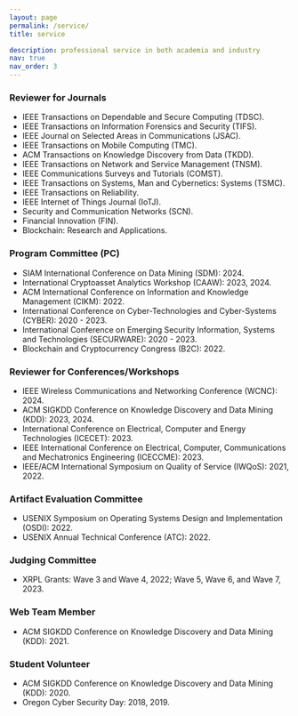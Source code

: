 ```yaml
---
layout: page
permalink: /service/
title: service

description: professional service in both academia and industry
nav: true
nav_order: 3
---
```


### Reviewer for Journals

- IEEE Transactions on Dependable and Secure Computing (TDSC).
- IEEE Transactions on Information Forensics and Security (TIFS).
- IEEE Journal on Selected Areas in Communications (JSAC).
- IEEE Transactions on Mobile Computing (TMC).
- ACM Transactions on Knowledge Discovery from Data (TKDD).
- IEEE Transactions on Network and Service Management (TNSM).
- IEEE Communications Surveys and Tutorials (COMST).
- IEEE Transactions on Systems, Man and Cybernetics: Systems (TSMC).
- IEEE Transactions on Reliability.
- IEEE Internet of Things Journal (IoTJ).
- Security and Communication Networks (SCN).
- Financial Innovation (FIN).
- Blockchain: Research and Applications.

### Program Committee (PC)

- SIAM International Conference on Data Mining (SDM): 2024.
- International Cryptoasset Analytics Workshop (CAAW): 2023, 2024.
- ACM International Conference on Information and Knowledge Management (CIKM): 2022.
- International Conference on Cyber-Technologies and Cyber-Systems (CYBER): 2020 - 2023.
- International Conference on Emerging Security Information, Systems and Technologies (SECURWARE): 2020 - 2023.
- Blockchain and Cryptocurrency Congress (B2C): 2022.
  
### Reviewer for Conferences/Workshops

- IEEE Wireless Communications and Networking Conference (WCNC): 2024.
- ACM SIGKDD Conference on Knowledge Discovery and Data Mining (KDD): 2023, 2024.
- International Conference on Electrical, Computer and Energy Technologies (ICECET): 2023.
- IEEE International Conference on Electrical, Computer, Communications and Mechatronics Engineering (ICECCME): 2023.
- IEEE/ACM International Symposium on Quality of Service (IWQoS): 2021, 2022.

### Artifact Evaluation Committee
- USENIX Symposium on Operating Systems Design and Implementation (OSDI): 2022.
- USENIX Annual Technical Conference (ATC): 2022.

### Judging Committee
- XRPL Grants: Wave 3 and Wave 4, 2022; Wave 5, Wave 6, and Wave 7, 2023.

### Web Team Member

- ACM SIGKDD Conference on Knowledge Discovery and Data Mining (KDD): 2021.

### Student Volunteer

- ACM SIGKDD Conference on Knowledge Discovery and Data Mining (KDD): 2020.
- Oregon Cyber Security Day: 2018, 2019.